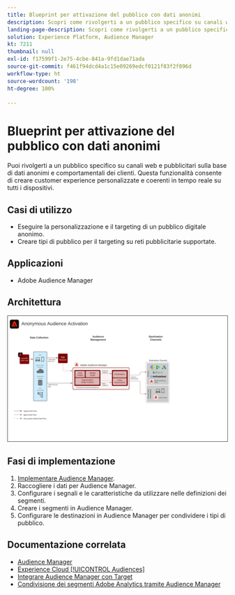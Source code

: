 ```yaml
---
title: Blueprint per attivazione del pubblico con dati anonimi
description: Scopri come rivolgerti a un pubblico specifico su canali web e pubblicitari sulla base di dati anonimi e comportamentali dei clienti. Questa funzionalità consente di creare customer experience personalizzate e coerenti in tempo reale su tutti i dispositivi.
landing-page-description: Scopri come rivolgerti a un pubblico specifico su canali web e pubblicitari sulla base di dati anonimi e comportamentali dei clienti.
solution: Experience Platform, Audience Manager
kt: 7211
thumbnail: null
exl-id: f17599f1-2e75-4cbe-841a-9fd1dae71ada
source-git-commit: f461f94dcd4a1c15e09269edcf0121f83f2f896d
workflow-type: ht
source-wordcount: '198'
ht-degree: 100%

---
```


# Blueprint per attivazione del pubblico con dati anonimi

Puoi rivolgerti a un pubblico specifico su canali web e pubblicitari sulla base di dati anonimi e comportamentali dei clienti. Questa funzionalità consente di creare customer experience personalizzate e coerenti in tempo reale su tutti i dispositivi.

## Casi di utilizzo

* Eseguire la personalizzazione e il targeting di un pubblico digitale anonimo.
* Creare tipi di pubblico per il targeting su reti pubblicitarie supportate.

## Applicazioni

* Adobe Audience Manager

## Architettura

<img src="assets/anonymous_activation.svg" alt="Architettura di riferimento per il blueprint Attivazione del pubblico con dati anonimi" style="border:1px solid #4a4a4a" />

## Fasi di implementazione

<!-- These steps should link to help. -->

1. [Implementare Audience Manager](https://experienceleague.adobe.com/docs/audience-manager/user-guide/implementation-integration-guides/implement-audience-manager.html?lang=it#implementation-integration-guides).
1. Raccogliere i dati per Audience Manager.
1. Configurare i segnali e le caratteristiche da utilizzare nelle definizioni dei segmenti.
1. Creare i segmenti in Audience Manager.
1. Configurare le destinazioni in Audience Manager per condividere i tipi di pubblico.

## Documentazione correlata

* [Audience Manager](https://experienceleague.adobe.com/docs/audience-manager.html?lang=it)
* [Experience Cloud [!UICONTROL Audiences]](https://experienceleague.adobe.com/docs/core-services/interface/audiences/audience-library.html?lang=it)
* [Integrare Audience Manager con Target](https://experienceleague.adobe.com/docs/audience-manager/user-guide/implementation-integration-guides/integration-other-solutions/aam-target-integration.html?lang=it)
* [Condivisione dei segmenti Adobe Analytics tramite Audience Manager](https://experienceleague.adobe.com/docs/analytics/components/segmentation/segmentation-workflow/seg-publish.html?lang=it)
